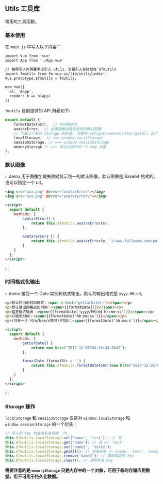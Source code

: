 <script>
  export default {
    methods: {
        avatarError(e) {
            return this.$fmutils.avatarError(e);
        },

        avatarError2 (e) {
            return this.$fmutils.avatarError(e, '//www.followme.com/portalindex/assets/logo.png');
        },

        getCurDate () {
            return new Date("2017-12-05T04:26:07.584Z");
        },

        formatDate (formatStr = '') {
            return this.$fmutils.formatDateToStr(new Date("2017-12-05T04:26:07.584Z"), formatStr);
        }
    }
  }
</script>

## Utils 工具库
常用的工具函数。

### 基本使用
在 `main.js` 中写入以下内容：

```html
import Vue from 'vue'
import App from './App.vue'

// 按需引入时需要手动引入 utils，全量引入会挂载在 $fmutils
import fmutils from fm-vue-ui/lib/utils/index';
Vue.prototype.$fmutils = fmutils;

new Vue({
  el: '#app',
  render: h => h(App)
})
```

`fmutils` 目前提供的 API 列表如下:

```js
export default {
    formatDateToStr,  // 时间格式化
    avatarError,  // 设置图像加载失败时的默认图像
    // 下面三个是对 Storage 的封装, 均提供 set/get/remove/clear/getAll 五个 api
    localStorage,  // ==> window.localStorage
    sessionStorage, // ==> window.sessionStorage
    memoryStorage // ==> 存在内存中的一个 map 对象
};
```

### 默认图像
:::demo 用于图像加载失败时显示统一的默认图像。默认图像是 Base64 格式的。也可以指定一个 url。

```html
<img src="xxx.png" @error="avatarError"></img>
<img src="xxx.png" @error="avatarError2"></img>

<script>
  export default {
    methods: {
        avatarError() {
            return this.$fmutils.avatarError(e);
        },

        avatarError2 () {
            return this.$fmutils.avatarError(e, '//www.followme.com/portalindex/assets/logo.png');
        }
    }
  };
</script>   
```
:::

### 时间格式化输出
:::demo 接受一个 Date 实例和格式输出。默认的输出格式是 `yyyy-MM-dd`。

```html
<p>默认的当前时间格式：<span v-text="getCurDate()"></span></p>
<p>默认输出的格式化时间：<span>{{formatDate()}}</span></p>
<p>指定格式输出：<span>{{formatDate('yyyy/MM/dd hh:mm:ss')}}</span></p>
<p>只输出时间：<span>{{formatDate('hh:mm:ss')}}</span></p>
<p>(只有一个 M/m/h/m/s等时)不加0：<span>{{formatDate('hh:mm:s')}}</span></p>

<script>
  export default {
    methods: {
        getCurDate() {
            return new Date("2017-12-05T04:26:44.584Z");
        },

        formatDate (formatStr = '') {
            return this.$fmutils.formatDateToStr(new Date("2017-12-05T04:26:44.584Z"), formatStr);
        }
    }
  };
</script>   
```
:::

### Storage 操作

`localStorage` 和 `sessionStorage` 仅是对 `window.localStorage` 和 `window.sessionStorage` 的一个封装：

```js
// 写入的 key 均会有私有前缀 _fm_
this.$fmutils.localStorage.set('name', 'test');  // 写
this.$fmutils.localStorage.get('name'); // 读 => 'test'
this.$fmutils.localStorage.set('name2', 'test2'); 
this.$fmutils.localStorage.getAll(); // 读取所有 => {name: 'test', name2: 'test2'}
this.$fmutils.localStorage.remove('name2'); // 清除指定的 key
this.$fmutils.localStorage.clear(); // 清除所有 key
```

**需要注意的是 `memoryStorage` 只是内存中的一个对象，可用于临时存储应用数据，但不可用于持久化数据。**
